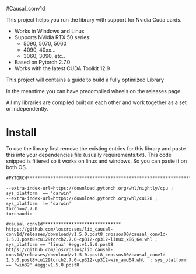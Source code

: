 #Causal_conv1d


This project helps you run the library with support for Nvidia Cuda cards.

- Works in Windows and Linux
- Supports NVidia RTX 50 series:
    - 5090, 5070, 5060
    - 4090, 40xx...
    - 3060, 3090, etc..
- Based on Pytorch 2.7.0
- Works with the latest CUDA Toolkit 12.9



This project will contains a guide to build a fully optimized Library

In the meantime you can have precompiled wheels on the releases page. 

All my libraries are compiled built on each other and work together as a set or independently.

# Install
To use the library first remove the existing entries for this library and paste this into your dependencies file (usually requirements.txt). 
This code snipped is filtered so it works on linux and windows. So you can paste it on both OS.

```
#PYTORCH*********************************************************************

--extra-index-url=https://download.pytorch.org/whl/nightly/cpu ; sys_platform  == 'darwin'
--extra-index-url=https://download.pytorch.org/whl/cu128 ; sys_platform  != 'darwin'
torch==2.7.0
torchaudio

#causal conv1d******************************
https://github.com/loscrossos/lib_causal-conv1d/releases/download/v1.5.0.post8_crossos00/causal_conv1d-1.5.0.post8+cu129torch2.7.0-cp312-cp312-linux_x86_64.whl ; sys_platform == 'linux' #egg:v1.5.0.post8
https://github.com/loscrossos/lib_causal-conv1d/releases/download/v1.5.0.post8_crossos00/causal_conv1d-1.5.0.post8+cu129torch2.7.0-cp312-cp312-win_amd64.whl  ; sys_platform == 'win32' #egg:v1.5.0.post8



```
